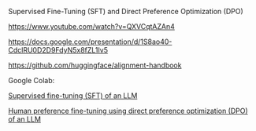 Supervised Fine-Tuning (SFT) and Direct Preference Optimization (DPO)  

https://www.youtube.com/watch?v=QXVCqtAZAn4  

https://docs.google.com/presentation/d/1S8ao40-CdclRU0D2D9FdyN5x8fZL1Iv5  

https://github.com/huggingface/alignment-handbook  

Google Colab:  

<a href="https://colab.research.google.com/drive/1WNSVtM82oknmzL1QrJlNu--yNaWbp6o9">Supervised fine-tuning (SFT) of an LLM  

<a href="https://colab.research.google.com/drive/1mWiOFBy3zY6OdINEvHN9EPoQ_VIvfFKw">Human preference fine-tuning using direct preference optimization (DPO) of an LLM</a>  
